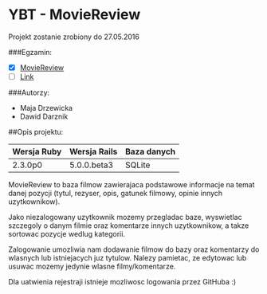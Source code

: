 # YBT - MovieReview

Projekt zostanie zrobiony do 27.05.2016

###Egzamin:
 - [x] [MovieReview](https://github.com/MajaD/MovieReview)
 - [ ] [Link](https://movie-review-majamaja.c9users.io)

###Autorzy:
- Maja Drzewicka
- Dawid Darznik

##Opis projektu:

|Wersja Ruby|Wersja Rails|Baza danych|
|---|---|---|
|2.3.0p0|5.0.0.beta3|SQLite|

MovieReview to baza filmow zawierajaca podstawowe informacje na temat danej pozycji (tytul, rezyser, opis, gatunek filmowy, opinie innych uzytkownikow).

Jako niezalogowany uzytkownik mozemy przegladac baze, wyswietlac szczegoly o danym filmie oraz komentarze innych uzytkownikow, a takze sortowac pozycje wedlug kategorii.

Zalogowanie umozliwia nam dodawanie filmow do bazy oraz komentarzy do wlasnych lub istniejacych juz tytulow. Nalezy pamietac, ze edytowac lub usuwac mozemy jedynie wlasne filmy/komentarze.

Dla uatwienia rejestraji istnieje mozliwosc logowania przez GitHuba :)
